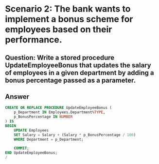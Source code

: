 # Scenario 2: The bank wants to implement a bonus scheme for employees based on their performance.
## Question: Write a stored procedure UpdateEmployeeBonus that updates the salary of employees in a given department by adding a bonus percentage passed as a parameter.
## Answer
```sql
CREATE OR REPLACE PROCEDURE UpdateEmployeeBonus (
    p_Department IN Employees.Department%TYPE,
    p_BonusPercentage IN NUMBER
) IS
BEGIN
    UPDATE Employees
    SET Salary = Salary + (Salary * p_BonusPercentage / 100)
    WHERE Department = p_Department;
    
    COMMIT;
END UpdateEmployeeBonus;
/
```